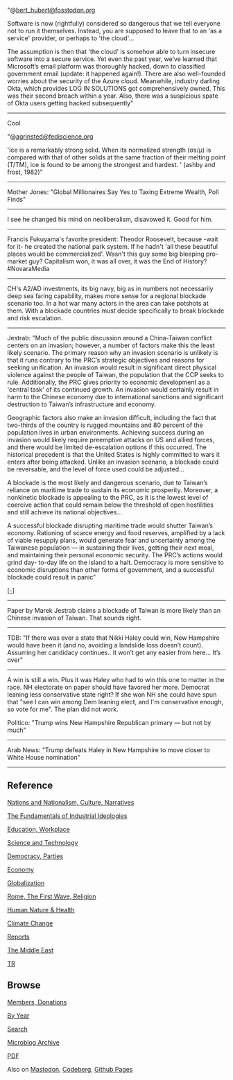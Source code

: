 
"@bert_hubert@fosstodon.org

Software is now (rightfully) considered so dangerous that we tell
everyone not to run it themselves. Instead, you are supposed to leave
that to an 'as a service' provider, or perhaps to 'the cloud'...

The assumption is then that 'the cloud' is somehow able to turn
insecure software into a secure service. Yet even the past year, we’ve
learned that Microsoft’s email platform was thoroughly hacked, down to
classified government email (update: it happened again!). There are
also well-founded worries about the security of the Azure
cloud. Meanwhile, industry darling Okta, which provides LOG IN
SOLUTIONS got comprehensively owned. This was their second breach
within a year. Also, there was a suspicious spate of Okta users
getting hacked subsequently"

---

Cool

"@agrinsted@fediscience.org

'Ice is a remarkably strong solid. When its normalized strength (σs/μ)
is compared with that of other solids at the same fraction of their
melting point (T/TM), ice is found to be among the strongest and
hardest. ' (ashby and frost, 1982)"

---

Mother Jones: "Global Millionaires Say Yes to Taxing Extreme Wealth,
Poll Finds"

---

I see he changed his mind on neoliberalism, disavowed it. Good for him.

---

Francis Fukuyama's favorite president: Theodor Roosevelt, because
-wait for it- he created the national park system. If he hadn't 'all
these beautiful places would be commercialized'. Wasn't this guy some
big bleeping pro-market guy? Capitalism won, it was all over, it was
the End of History? \#NovaraMedia

---

CH's A2/AD investments, its big navy, big as in numbers not
necessarily deep sea faring capability, makes more sense for a
regional blockade scenario too. In a hot war many actors in the area
can take potshots at them. With a blockade countries must decide
specifically to break blockade and risk escalation. 

---

Jestrab: "Much of the public discussion around a China-Taiwan conflict
centers on an invasion; however, a number of factors make this the
least likely scenario. The primary reason why an invasion scenario is
unlikely is that it runs contrary to the PRC’s strategic objectives
and reasons for seeking unification. An invasion would result in
significant direct physical violence against the people of Taiwan, the
population that the CCP seeks to rule. Additionally, the PRC gives
priority to economic development as a 'central task' of its continued
growth. An invasion would certainly result in harm to the Chinese
economy due to international sanctions and significant destruction to
Taiwan’s infrastructure and economy.

Geographic factors also make an invasion difficult, including the fact
that two-thirds of the country is rugged mountains and 80 percent of
the population lives in urban environments. Achieving success during
an invasion would likely require preemptive attacks on US and allied
forces, and there would be limited de-escalation options if this
occurred. The historical precedent is that the United States is highly
committed to wars it enters after being attacked. Unlike an invasion
scenario, a blockade could be reversable, and the level of force used
could be adjusted...

A blockade is the most likely and dangerous scenario, due to
Taiwan’s reliance on maritime trade to sustain its economic
prosperity. Moreover, a nonkinetic blockade is appealing to the PRC,
as it is the lowest level of coercive action that could remain below
the threshold of open hostilities and still achieve its national
objectives...

A successful blockade disrupting maritime trade would shutter Taiwan’s
economy. Rationing of scarce energy and food reserves, amplified by a
lack of viable resupply plans, would generate fear and uncertainty
among the Taiwanese population — in sustaining their lives, getting
their next meal, and maintaining their personal economic security. The
PRC’s actions would grind day- to-day life on the island to a
halt. Democracy is more sensitive to economic disruptions than other
forms of government, and a successful blockade could result in panic"

[[-]](https://www.atlanticcouncil.org/content-series/atlantic-council-strategy-paper-series/a-maritime-blockade-of-taiwan-by-the-peoples-republic-of-china-a-strategy-to-defeat-fear-and-coercion/)

---

Paper by Marek Jestrab claims a blockade of Taiwan is more likely than
an Chinese invasion of Taiwan. That sounds right.

---

TDB: "If there was ever a state that Nikki Haley could win, New
Hampshire would have been it (and no, avoiding a landslide loss
doesn’t count). Assuming her candidacy continues.. it won’t get any
easier from here... It’s over"

---

A win is still a win. Plus it was Haley who had to win this one to
matter in the race. NH electorate on paper should have favored her
more. Democrat leaning less conservative state right? If she won NH
she could have spun that "see I can win among Dem leaning elect, and
I'm conservative enough, so vote for me". The plan did not work.

Politico: "Trump wins New Hampshire Republican primary — but not by
much"

---

Arab News: "Trump defeats Haley in New Hampshire to move closer to
White House nomination"

---

## Reference

[Nations and Nationalism, Culture, Narratives](0119/2013/02/nations-and-nationalism.html)

[The Fundamentals of Industrial Ideologies](0119/2011/04/fundamentals-of-industrial-ideologies.html)

[Education, Workplace](0119/2017/09/education-workplace.html)

[Science and Technology](0119/2018/09/science-technology.html)

[Democracy, Parties](0119/2016/11/democracy.html)

[Economy](2021/01/economy.html)

[Globalization](0119/2018/09/globalization.html)

[Rome, The First Wave, Religion](0119/2017/12/rome.html)

[Human Nature & Health](2020/07/human-nature.html)

[Climate Change](2022/01/climate.html)

[Reports](2021/01/reports.html)

[The Middle East](0119/2019/07/middleeast.html)

[TR](../tr/index.html)

## Browse

[Members, Donations](2022/08/members.html)

[By Year](years.html)

[Search](search.html)

[Microblog Archive](mbl/index.html)

[PDF](https://drive.google.com/uc?export=view&id=1FSi-1MnqXVq_PVTEXzzflwN8-7h92N_R)

Also on 
[Mastodon](https://fosstodon.org/@muratk5n),
[Codeberg](https://muratk5n.codeberg.page/en/),
[Github Pages](https://muratk5n.github.io/thirdwave/en/)


